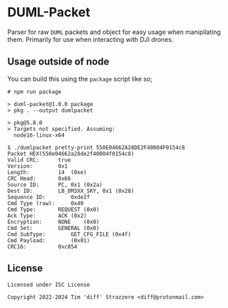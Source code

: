 # DUML-Packet

Parser for raw `DUML` packets and object for easy usage when manipilating them. Primarily for use when interacting with DJI drones.

## Usage outside of node

You can build this using the `package` script like so;

```
# npm run package

> duml-packet@1.0.0 package
> pkg . --output dumlpacket

> pkg@5.8.0
> Targets not specified. Assuming:
  node16-linux-x64

$ ./dumlpacket pretty-print 550E04662A28DE2F40004F0154c8
Packet HEX(550e04662a28de2f40004f0154c8)
Valid CRC:		true
Version:		0x1
Length:			14	(0xe)
CRC Head:		0x66
Source ID:		PC, 0x1 (0x2a)
Dest ID:		LB_DM3XX_SKY, 0x1 (0x28)
Sequence ID:		0xde2f
Cmd Type (raw):		0x40
Cmd Type:		REQUEST	(0x0)
Ack Type:		ACK	(0x2)
Encryption:		NONE	(0x0)
Cmd Set:		GENERAL	(0x0)
Cmd SubType:		GET_CFG_FILE (0x4f)
Cmd Payload:		(0x01)
CRC16:			0xc854
```

## License

```
Licensed under ISC License

Copyright 2022-2024 Tim 'diff' Strazzere <diff@protonmail.com>
```